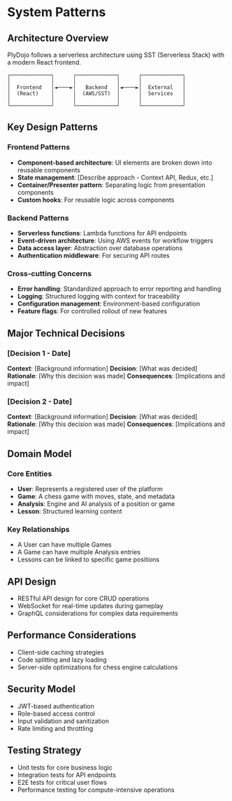 # System Patterns

## Architecture Overview
PlyDojo follows a serverless architecture using SST (Serverless Stack) with a modern React frontend.

```
┌─────────────┐      ┌─────────────┐      ┌─────────────┐
│             │      │             │      │             │
│  Frontend   │◄────►│   Backend   │◄────►│  External   │
│  (React)    │      │  (AWS/SST)  │      │  Services   │
│             │      │             │      │             │
└─────────────┘      └─────────────┘      └─────────────┘
```

## Key Design Patterns

### Frontend Patterns
- **Component-based architecture**: UI elements are broken down into reusable components
- **State management**: [Describe approach - Context API, Redux, etc.]
- **Container/Presenter pattern**: Separating logic from presentation components
- **Custom hooks**: For reusable logic across components

### Backend Patterns
- **Serverless functions**: Lambda functions for API endpoints
- **Event-driven architecture**: Using AWS events for workflow triggers
- **Data access layer**: Abstraction over database operations
- **Authentication middleware**: For securing API routes

### Cross-cutting Concerns
- **Error handling**: Standardized approach to error reporting and handling
- **Logging**: Structured logging with context for traceability
- **Configuration management**: Environment-based configuration
- **Feature flags**: For controlled rollout of new features

## Major Technical Decisions

### [Decision 1 - Date]
**Context**: [Background information]
**Decision**: [What was decided]
**Rationale**: [Why this decision was made]
**Consequences**: [Implications and impact]

### [Decision 2 - Date]
**Context**: [Background information]
**Decision**: [What was decided]
**Rationale**: [Why this decision was made]
**Consequences**: [Implications and impact]

## Domain Model

### Core Entities
- **User**: Represents a registered user of the platform
- **Game**: A chess game with moves, state, and metadata
- **Analysis**: Engine and AI analysis of a position or game
- **Lesson**: Structured learning content

### Key Relationships
- A User can have multiple Games
- A Game can have multiple Analysis entries
- Lessons can be linked to specific game positions

## API Design
- RESTful API design for core CRUD operations
- WebSocket for real-time updates during gameplay
- GraphQL considerations for complex data requirements

## Performance Considerations
- Client-side caching strategies
- Code splitting and lazy loading
- Server-side optimizations for chess engine calculations

## Security Model
- JWT-based authentication
- Role-based access control
- Input validation and sanitization
- Rate limiting and throttling

## Testing Strategy
- Unit tests for core business logic
- Integration tests for API endpoints
- E2E tests for critical user flows
- Performance testing for compute-intensive operations 
